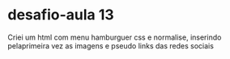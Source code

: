 # desafio-aula 13
Criei um html com menu hamburguer css e normalise, inserindo pelaprimeira vez as imagens e pseudo links das redes sociais
